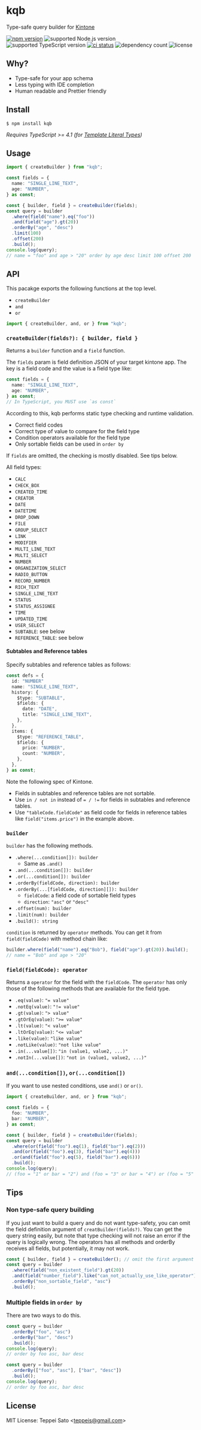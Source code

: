 # kqb

Type-safe query builder for [Kintone](https://www.kintone.com)

[![npm version][npm-image]][npm-url]
![supported Node.js version][node-version]
![supported TypeScript version][ts-version]
[![ci status][ci-image]][ci-url]
![dependency count][deps-count-image]
![license][license]

## Why?

- Type-safe for your app schema
- Less typing with IDE completion
- Human readable and Prettier friendly

## Install

```console
$ npm install kqb
```

_Requires TypeScript >= 4.1 (for [Template Literal Types](https://devblogs.microsoft.com/typescript/announcing-typescript-4-1/#template-literal-types))_

## Usage

```ts
import { createBuilder } from "kqb";

const fields = {
  name: "SINGLE_LINE_TEXT",
  age: "NUMBER",
} as const;

const { builder, field } = createBuilder(fields);
const query = builder
  .where(field("name").eq("foo"))
  .and(field("age").gt(20))
  .orderBy("age", "desc")
  .limit(100)
  .offset(200)
  .build();
console.log(query);
// name = "foo" and age > "20" order by age desc limit 100 offset 200
```

## API

This pacakge exports the following functions at the top level.

- `createBuilder`
- `and`
- `or`

```ts
import { createBuilder, and, or } from "kqb";
```

### `createBuilder(fields?): { builder, field }`

Returns a `builder` function and a `field` function.

The `fields` param is field definition JSON of your target kintone app.
The key is a field code and the value is a field type like:

```ts
const fields = {
  name: "SINGLE_LINE_TEXT",
  age: "NUMBER",
} as const;
// In TypeScript, you MUST use `as const`
```

According to this, kqb performs static type checking and runtime validation.

- Correct field codes
- Correct type of value to compare for the field type
- Condition operators available for the field type
- Only sortable fields can be used in `order by`

If `fields` are omitted, the checking is mostly disabled. See tips below.

All field types:

- `CALC`
- `CHECK_BOX`
- `CREATED_TIME`
- `CREATOR`
- `DATE`
- `DATETIME`
- `DROP_DOWN`
- `FILE`
- `GROUP_SELECT`
- `LINK`
- `MODIFIER`
- `MULTI_LINE_TEXT`
- `MULTI_SELECT`
- `NUMBER`
- `ORGANIZATION_SELECT`
- `RADIO_BUTTON`
- `RECORD_NUMBER`
- `RICH_TEXT`
- `SINGLE_LINE_TEXT`
- `STATUS`
- `STATUS_ASSIGNEE`
- `TIME`
- `UPDATED_TIME`
- `USER_SELECT`
- `SUBTABLE`: see below
- `REFERENCE_TABLE`: see below

#### Subtables and Reference tables

Specify subtables and reference tables as follows:

```ts
const defs = {
  id: "NUMBER"
  name: "SINGLE_LINE_TEXT",
  history: {
    $type: "SUBTABLE",
    $fields: {
      date: "DATE",
      title: "SINGLE_LINE_TEXT",
    },
  },
  items: {
    $type: "REFERENCE_TABLE",
    $fields: {
      price: "NUMBER",
      count: "NUMBER",
    },
  },
} as const;
```

Note the following spec of Kintone.

- Fields in subtables and reference tables are not sortable.
- Use `in / not in` instead of `= / !=` for fields in subtables and reference tables.
- Use `"tableCode.fieldCode"` as field code for fields in reference tables like `field("items.price")` in the example above.

### `builder`

`builder` has the following methods.

- `.where(...condition[]): builder`
  - Same as `.and()`
- `.and(...condition[]): builder`
- `.or(...condition[]): builder`
- `.orderBy(fieldCode, direction): builder`
- `.orderBy(...[fieldCode, direction][]): builder`
  - `fieldCode`: a field code of sortable field types
  - `direction`: `"asc"` or `"desc"`
- `.offset(num): builder`
- `.limit(num): builder`
- `.build(): string`

`condition` is returned by `operator` methods.
You can get it from `field(fieldCode)` with method chain like:

```ts
builder.where(field("name").eq("Bob"), field("age").gt(20)).build();
// name = "Bob" and age > "20"
```

### `field(fieldCode): operator`

Returns a `operator` for the field with the `fieldCode`.
The `operator` has only those of the following methods that are available for the field type.

- `.eq(value)`: `"= value"`
- `.notEq(value)`: `"!= value"`
- `.gt(value)`: `"> value"`
- `.gtOrEq(value)`: `">= value"`
- `.lt(value)`: `"< value"`
- `.ltOrEq(value)`: `"<= value"`
- `.like(value)`: `"like value"`
- `.notLike(value)`: `"not like value"`
- `.in(...value[])`: `"in (value1, value2, ...)"`
- `.notIn(...value[])`: `"not in (value1, value2, ...)"`

### `and(...condition[])`, `or(...condition[])`

If you want to use nested conditions, use `and()` or `or()`.

```ts
import { createBuilder, and, or } from "kqb";

const fields = {
  foo: "NUMBER",
  bar: "NUMBER",
} as const;

const { builder, field } = createBuilder(fields);
const query = builder
  .where(or(field("foo").eq(1), field("bar").eq(2)))
  .and(or(field("foo").eq(3), field("bar").eq(4)))
  .or(and(field("foo").eq(5), field("bar").eq(6)))
  .build();
console.log(query);
// (foo = "1" or bar = "2") and (foo = "3" or bar = "4") or (foo = "5" and bar = "6")
```

## Tips

### Non type-safe query building

If you just want to build a query and do not want type-safety, you can omit the field definition argument of `creatBuilder(fields?)`.
You can get the query string easily, but note that type checking will not raise an error if the query is logically wrong.
The operators has all methods and orderBy receives all fields, but potentially, it may not work.

```ts
const { builder, field } = createBuilder(); // omit the first argument
const query = builder
  .where(field("non_existent_field").gt(20))
  .and(field("number_field").like("can_not_actually_use_like_operator"))
  .orderBy("non_sortable_field", "asc")
  .build();
```

### Multiple fields in `order by`

There are two ways to do this.

```ts
const query = builder
  .orderBy("foo", "asc")
  .orderBy("bar", "desc")
  .build();
console.log(query);
// order by foo asc, bar desc

const query = builder
  .orderBy(["foo", "asc"], ["bar", "desc"])
  .build();
console.log(query);
// order by foo asc, bar desc
```

## License

MIT License: Teppei Sato &lt;teppeis@gmail.com&gt;

[npm-image]: https://badgen.net/npm/v/kqb?icon=npm&label=
[npm-url]: https://npmjs.org/package/kqb
[npm-downloads-image]: https://badgen.net/npm/dm/kqb
[deps-image]: https://badgen.net/david/dep/teppeis/kqb.svg
[deps-url]: https://david-dm.org/teppeis/kqb
[deps-count-image]: https://badgen.net/bundlephobia/dependency-count/kqb
[node-version]: https://badgen.net/npm/node/kqb
[ts-version]: https://badgen.net/badge/typescript/%3E=4.1?icon=typescript
[license]: https://badgen.net/npm/license/kqb
[ci-image]: https://github.com/teppeis/kqb/workflows/ci/badge.svg
[ci-url]: https://github.com/teppeis/kqb/actions?query=workflow%3Aci
